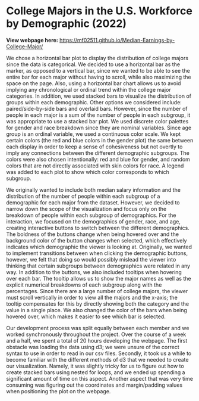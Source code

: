 # College Majors in the U.S. Workforce by Demographic (2022)

**View webpage here:** https://mf02511.github.io/Median-Earnings-by-College-Major/

We chose a horizontal bar plot to display the distribution of college majors since the data is categorical. We decided to use a horizontal bar as the marker, as opposed to a vertical bar, since we wanted to be able to see the entire bar for each major without having to scroll, while also maximizing the space on the page. Also, using a horizontal bar chart allows us to avoid implying any chronological or ordinal trend within the college major categories. In addition, we used stacked bars to visualize the distribution of groups within each demographic. Other options we considered include: paired/side-by-side bars and overlaid bars. However, since the number of people in each major is a sum of the number of people in each subgroup, it was appropriate to use a stacked bar plot. We used discrete color palettes for gender and race breakdown since they are nominal variables. Since age group is an ordinal variable, we used a continuous color scale. We kept certain colors (the red and blue colors in the gender plot) the same between each display in order to keep a sense of cohesiveness but not overtly to imply any connections between the different demographic subgroups. The colors were also chosen intentionally: red and blue for gender, and random colors that are not directly associated with skin colors for race. A legend was added to each plot to show which color corresponds to which subgroup.


We originally wanted to include both median salary information and the distribution of the number of people within each subgroup of a demographic for each major from the dataset. However, we decided to narrow down the scope of the visualization and focus only on the breakdown of people within each subgroup of demographics. For the interaction, we focused on the demographics of gender, race, and age, creating interactive buttons to switch between the different demographics. The boldness of the buttons change when being hovered over and the background color of the button changes when selected, which effectively indicates which demographic the viewer is looking at. Originally, we wanted to implement transitions between when clicking the demographic buttons, however, we felt that doing so would possibly mislead the viewer into thinking that certain subgroups between demographics were related in any way. In addition to the buttons, we also included tooltips when hovering over each bar. The tooltip allows us to show the major names as well as the explicit numerical breakdowns of each subgroup along with the percentages. Since there are a large number of college majors, the viewer must scroll vertically in order to view all the majors and the x-axis; the tooltip compensates for this by directly showing both the category and the value in a single place. We also changed the color of the bars when being hovered over, which makes it easier to see which bar is selected. 


Our development process was split equally between each member and we worked synchronously throughout the project. Over the course of a week and a half, we spent a total of 20 hours developing the webpage. The first obstacle was loading the data using d3; we were unsure of the correct syntax to use in order to read in our csv files. Secondly, it took us a while to become familiar with the different methods of d3 that we needed to create our visualization. Namely, it was slightly tricky for us to figure out how to create stacked bars using nested for loops, and we ended up spending a significant amount of time on this aspect. Another aspect that was very time consuming was figuring out the coordinates and margin/padding values when positioning the plot on the webpage.

